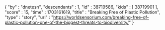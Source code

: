 {
  "by" : "dnetesn",
  "descendants" : 1,
  "id" : 38719586,
  "kids" : [ 38719901 ],
  "score" : 15,
  "time" : 1703161619,
  "title" : "Breaking Free of Plastic Pollution",
  "type" : "story",
  "url" : "https://worldsensorium.com/breaking-free-of-plastic-pollution-one-of-the-biggest-threats-to-biodiversity/"
}
